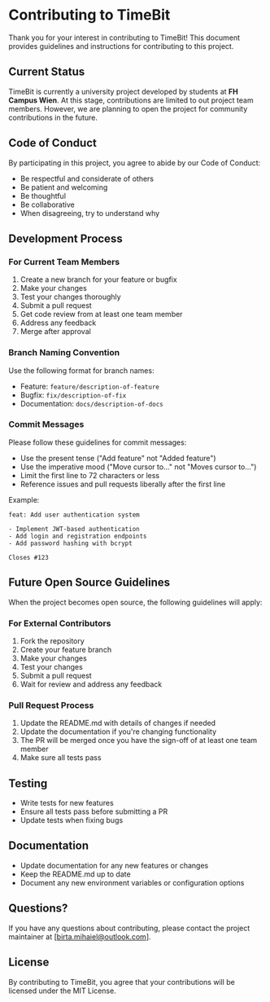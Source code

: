 # Contributing to TimeBit

Thank you for your interest in contributing to TimeBit! This document provides guidelines and instructions for contributing to this project.

## Current Status

TimeBit is currently a university project developed by students at **FH Campus Wien**. At this stage, contributions are limited to out project team members. However, we are planning to open the project for community contributions in the future.

## Code of Conduct

By participating in this project, you agree to abide by our Code of Conduct:

- Be respectful and considerate of others
- Be patient and welcoming
- Be thoughtful
- Be collaborative
- When disagreeing, try to understand why

## Development Process

### For Current Team Members

1. Create a new branch for your feature or bugfix
2. Make your changes
3. Test your changes thoroughly
4. Submit a pull request
5. Get code review from at least one team member
6. Address any feedback
7. Merge after approval

### Branch Naming Convention

Use the following format for branch names:
- Feature: `feature/description-of-feature`
- Bugfix: `fix/description-of-fix`
- Documentation: `docs/description-of-docs`

### Commit Messages

Please follow these guidelines for commit messages:
- Use the present tense ("Add feature" not "Added feature")
- Use the imperative mood ("Move cursor to..." not "Moves cursor to...")
- Limit the first line to 72 characters or less
- Reference issues and pull requests liberally after the first line

Example:
```
feat: Add user authentication system

- Implement JWT-based authentication
- Add login and registration endpoints
- Add password hashing with bcrypt

Closes #123
```

## Future Open Source Guidelines

When the project becomes open source, the following guidelines will apply:

### For External Contributors

1. Fork the repository
2. Create your feature branch
3. Make your changes
4. Test your changes
5. Submit a pull request
6. Wait for review and address any feedback

### Pull Request Process

1. Update the README.md with details of changes if needed
2. Update the documentation if you're changing functionality
3. The PR will be merged once you have the sign-off of at least one team member
4. Make sure all tests pass

## Testing

- Write tests for new features
- Ensure all tests pass before submitting a PR
- Update tests when fixing bugs

## Documentation

- Update documentation for any new features or changes
- Keep the README.md up to date
- Document any new environment variables or configuration options

## Questions?

If you have any questions about contributing, please contact the project maintainer at [birta.mihaiel@outlook.com].

## License

By contributing to TimeBit, you agree that your contributions will be licensed under the MIT License. 
